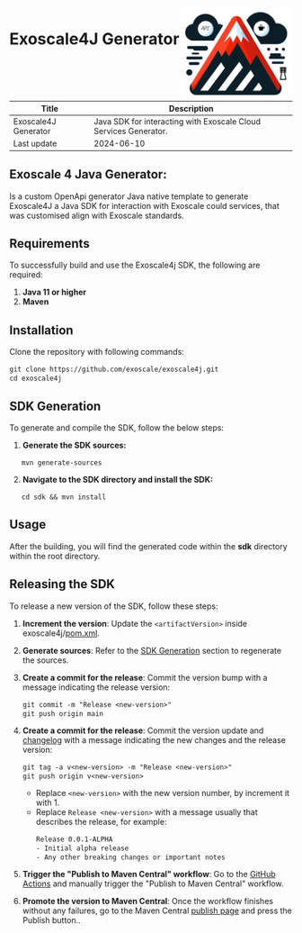 <img src="img/img.png" alt="Description of image" width="200" style="float: right;">

# Exoscale4J Generator


| Title                | Description                                                      |
|----------------------|------------------------------------------------------------------|
| Exoscale4J Generator | Java SDK for interacting with Exoscale Cloud Services Generator. |
| Last update          | 2024-06-10                                                       |

## **Exoscale 4 Java Generator**: 
Is a custom OpenApi generator Java native template to generate Exoscale4J a Java SDK for interaction with Exoscale could services, that was customised align with Exoscale standards.

## **Requirements**
To successfully build and use the Exoscale4j SDK, the following are required:

1. **Java 11 or higher**
2. **Maven**
## **Installation**
Clone the repository with following commands:

```shell
git clone https://github.com/exoscale/exoscale4j.git
cd exoscale4j
```
## **SDK Generation**
To generate and compile the SDK, follow the below steps:

1. **Generate the SDK sources:**
```shell
   mvn generate-sources
```
2. **Navigate to the SDK directory and install the SDK:**
```shell
   cd sdk && mvn install
```

## **Usage**
After the building, you will find the generated code within the **sdk** directory within the root directory.

## **Releasing the SDK**
To release a new version of the SDK, follow these steps:

1. **Increment the version**: Update the `<artifactVersion>` inside exoscale4j/[pom.xml](https://github.com/exoscale/exoscale4j/blob/main/pom.xml#L38).
2. **Generate sources**: Refer to the [SDK Generation](#sdk-generation) section to regenerate the sources.
3. **Create a commit for the release**: Commit the version bump with a message indicating the release version:
    ```shell
    git commit -m "Release <new-version>"
    git push origin main
    ```
4. **Create a commit for the release**: Commit the version update and [changelog](https://github.com/exoscale/exoscale4j/blob/main/CHANGELOG.md) with a message indicating the new changes and the release version:
    ```shell
    git tag -a v<new-version> -m "Release <new-version>"
    git push origin v<new-version>
    ```
    - Replace `<new-version>` with the new version number, by increment it with 1.
    - Replace `Release <new-version>`  with a message usually that describes the release, for example:
      ```plaintext
      Release 0.0.1-ALPHA 
      - Initial alpha release
      - Any other breaking changes or important notes
      ```

5. **Trigger the "Publish to Maven Central" workflow**: Go to the [GitHub Actions](https://github.com/exoscale/exoscale4j/actions/workflows/publish_maven_central.yml) and manually trigger the "Publish to Maven Central" workflow.
6. **Promote the version to Maven Central**: Once the workflow finishes without any failures, go to the Maven Central [publish page](https://central.sonatype.com/publishing) and press the Publish button..


